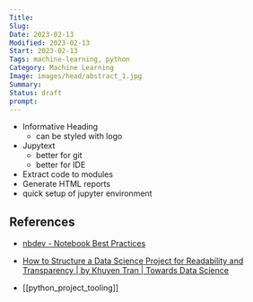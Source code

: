 ```yaml
---
Title: 
Slug: 
Date: 2023-02-13
Modified: 2023-02-13
Start: 2023-02-13
Tags: machine-learning, python
Category: Machine Learning
Image: images/head/abstract_1.jpg
Summary: 
Status: draft
prompt:
---
```


- Informative Heading
	- can be styled with logo
- Jupytext
	- better for git
	- better for IDE
- Extract code to modules
- Generate HTML reports
- quick setup of jupyter environment


## References
- [nbdev - Notebook Best Practices](https://nbdev.fast.ai/tutorials/best_practices.html)
- [How to Structure a Data Science Project for Readability and Transparency | by Khuyen Tran | Towards Data Science](https://towardsdatascience.com/how-to-structure-a-data-science-project-for-readability-and-transparency-360c6716800)


- [[python_project_tooling]]